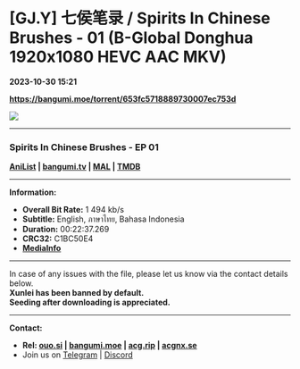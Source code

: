# [GJ.Y] 七侯笔录 / Spirits In Chinese Brushes - 01 (B-Global Donghua 1920x1080 HEVC AAC MKV)

**2023-10-30 15:21**

**https://bangumi.moe/torrent/653fc5718889730007ec753d**

![](https://rr1---bg.raws.dev/bfs/intl/management/a85ad91b5b66d247c0a44d77db8d597465833c70.png@960w_540h_100Q_1c.jpg)

* * *

### **__Spirits In Chinese Brushes__** - EP 01

**[AniList](https://anilist.co/anime/156081) | [bangumi.tv](https://bgm.tv/subject/405219) | [MAL](https://myanimelist.net/anime/56766) | [TMDB](https://www.themoviedb.org/tv/235856)**

* * *

**Information:**

*   **Overall Bit Rate:** 1 494 kb/s
*   **Subtitle:** English, ภาษาไทย, Bahasa Indonesia
*   **Duration:** 00:22:37.269
*   **CRC32:** C1BC50E4
*   **[MediaInfo](https://rr1---nfo.raws.dev/%5BGJ.Y%5D%20%E4%B8%83%E4%BE%AF%E7%AC%94%E5%BD%95%20-%2001%20%28B-Global%20Donghua%201920x1080%20HEVC%20AAC%20MKV%29%20%5BC1BC50E4%5D.mkv.nfo)**

* * *

In case of any issues with the file, please let us know via the contact details below.  
**Xunlei has been banned by default.**  
**Seeding after downloading is appreciated.**

* * *

**Contact:**

*   **Rel: [ouo.si](https://ouo.si/user/BraveSail) | [bangumi.moe](https://bangumi.moe/search/63e4b7585fa12c0007949b88) | [acg.rip](https://acg.rip/user/5570) | [acgnx.se](https://share.acgnx.se/user-529-1.html)**
*   Join us on [Telegram](https://kirara-fantasia.moe/telegram) | [Discord](https://kirara-fantasia.moe/discord)